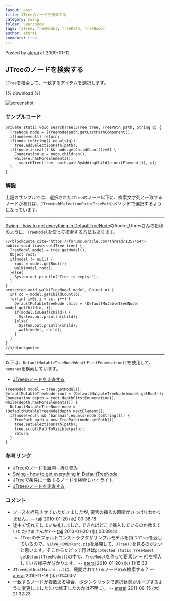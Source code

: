 ```yaml
---
layout: post
title: JTreeのノードを検索する
category: swing
folder: SearchBox
tags: [JTree, TreeModel, TreePath, TreeNode]
author: aterai
comments: true
---
```


Posted by [aterai](http://terai.xrea.jp/aterai.html) at 2009-01-12

## JTreeのノードを検索する
`JTree`を検索して、一致するアイテムを選択します。

{% download %}

![screenshot](https://lh5.googleusercontent.com/_9Z4BYR88imo/TQTSs3gdysI/AAAAAAAAAjM/r_j-mrb83aU/s800/SearchBox.png)

### サンプルコード
<pre class="prettyprint"><code>private static void searchTree(JTree tree, TreePath path, String q) {
  TreeNode node = (TreeNode)path.getLastPathComponent();
  if(node==null) return;
  if(node.toString().equals(q))
    tree.addSelectionPath(path);
  if(!node.isLeaf() &amp;&amp; node.getChildCount()&gt;=0) {
    Enumeration e = node.children();
    while(e.hasMoreElements())
      searchTree(tree, path.pathByAddingChild(e.nextElement()), q);
  }
}
</code></pre>

### 解説
上記のサンプルでは、選択された`JTree`のノード以下に、検索文字列と一致するノードがあれば、`JTree#addSelectionPath(TreePath)`メソッドで選択するようになっています。

- - - -
[Swing - how to get everything in DefaultTreeNode](https://forums.oracle.com/thread/1357454)のAndre_Uhresさんの投稿のように、`TreeModel`を使って検索する方法もあります。

<pre class="prettyprint"><code>//&lt;blockquote cite="https://forums.oracle.com/thread/1357454"&gt;
public void traverse(JTree tree) {
  TreeModel model = tree.getModel();
  Object root;
  if(model != null) {
    root = model.getRoot();
    walk(model,root);
  }else{
    System.out.println("Tree is empty.");
  }
}
protected void walk(TreeModel model, Object o) {
  int cc = model.getChildCount(o);
  for(int i=0; i &lt; cc; i++) {
    DefaultMutableTreeNode child = (DefaultMutableTreeNode) model.getChild(o, i);
    if(model.isLeaf(child)) {
      System.out.println(child);
    }else{
      System.out.println(child);
      walk(model, child);
    }
  }
}
//&lt;/blockquote&gt;
</code></pre>

- - - -
以下は、`DefaultMutableTreeNode#depthFirstEnumeration()`を使用して、`bananas`を検索しています。

- [JTreeのノードを走査する](http://terai.xrea.jp/Swing/TraverseAllNodes.html)

<!-- dummy comment line for breaking list -->

<pre class="prettyprint"><code>TreeModel model = tree.getModel();
DefaultMutableTreeNode root = (DefaultMutableTreeNode)model.getRoot();
Enumeration depth = root.depthFirstEnumeration();
while(depth.hasMoreElements()) {
  DefaultMutableTreeNode node = (DefaultMutableTreeNode)depth.nextElement();
  if(node!=null &amp;&amp; "bananas".equals(node.toString())) {
    TreePath path = new TreePath(node.getPath());
    tree.setSelectionPath(path);
    tree.scrollPathToVisible(path);
    return;
  }
}
</code></pre>

### 参考リンク
- [JTreeのノードを展開・折り畳み](http://terai.xrea.jp/Swing/ExpandAllNodes.html)
- [Swing - how to get everything in DefaultTreeNode](https://forums.oracle.com/thread/1357454)
- [JTreeで条件に一致するノードを検索しハイライト](http://terai.xrea.jp/Swing/TreeNodeHighlightSearch.html)
- [JTreeのノードを走査する](http://terai.xrea.jp/Swing/TraverseAllNodes.html)

<!-- dummy comment line for breaking list -->

### コメント
- ソースを拝見させていただきましたが, 要素の挿入の箇所がさっぱりわかりません... -- [taji](http://terai.xrea.jp/taji.html) 2010-01-20 (水) 00:38:18
- 途中で切れてしまい失礼しました. できればどこで挿入しているのか教えていただけませんか? -- [taji](http://terai.xrea.jp/taji.html) 2010-01-20 (水) 00:39:44
    - `JTree`のデフォルトコンストラクタがサンプルモデルを持つ`JTree`を返しているので、`%JAVA_HOME%\src.zip`を展開して、`JTree()`を見るのがよいと思います。そこからたどって行けば`protected static TreeModel getDefaultTreeModel()`の中で、`TreeModel`を作って要素(ノード)を挿入している様子が分かります。 -- [aterai](http://terai.xrea.jp/aterai.html) 2010-01-20 (水) 11:15:33
- `JTree#getNextMatch(...)`は、展開されているノードのみ検索する？ -- [aterai](http://terai.xrea.jp/aterai.html) 2010-11-18 (木) 01:40:07
- 一致するノードが複数ある場合、ボタンクリックで選択状態がループするように変更しました(いつ修正したのかは不明...)。 -- [aterai](http://terai.xrea.jp/aterai.html) 2011-09-15 (木) 21:32:23

<!-- dummy comment line for breaking list -->

